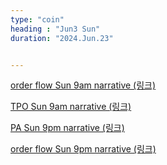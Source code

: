 ```yaml
---
type: "coin"
heading : "Jun3 Sun"
duration: "2024.Jun.23"


---
```

 



[order flow Sun 9am narrative (링크)](/todo/images/order-flow-2024-06-23-9AM.png)

[TPO Sun 9am narrative (링크)](/todo/images/TPO-2024-06-23-9AM.png)

[PA Sun 9pm narrative (링크)](/todo/images/PA-2024-06-23-9PM.png)

[order flow Sun 9pm narrative (링크)](/todo/images/order-flow-2024-06-23-9PM.png)
